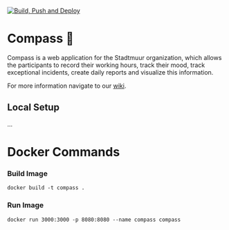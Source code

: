 [![Build, Push and Deploy](https://github.com/ZHAW-PM4-Compass/compass/actions/workflows/ci-cd.yml/badge.svg?branch=main)](https://github.com/ZHAW-PM4-Compass/compass/actions/workflows/ci-cd.yml)
# Compass 🧭
Compass is a web application for the Stadtmuur organization, which allows the participants to record their working hours, track their mood, track exceptional incidents, create daily reports and visualize this information.

For more information navigate to our [wiki](https://github.com/ZHAW-PM4-Compass/compass/wiki).

## Local Setup
... 


# Docker Commands
### Build Image
```console
docker build -t compass .
```
### Run Image
```console
docker run 3000:3000 -p 8080:8080 --name compass compass
```

